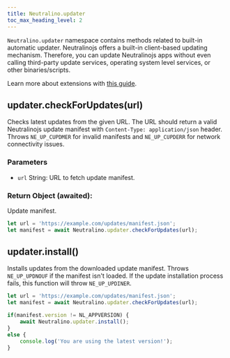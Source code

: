 ```yaml
---
title: Neutralino.updater
toc_max_heading_level: 2
---
```


`Neutralino.updater` namespace contains methods related to built-in automatic updater. Neutralinojs offers
a built-in client-based updating mechanism. Therefore, you can update Neutralinojs apps without even calling
third-party update services, operating system level services, or other binaries/scripts.

Learn more about extensions with [this guide](../how-to/auto-updater).


## updater.checkForUpdates(url)
Checks latest updates from the given URL. The URL should return a valid Neutralinojs update manifest with
`Content-Type: application/json` header. Throws `NE_UP_CUPDMER` for invalid manifests and `NE_UP_CUPDERR`
for network connectivity issues.


### Parameters

- `url` String: URL to fetch update manifest.

### Return Object (awaited):
Update manifest.

```js
let url = 'https://example.com/updates/manifest.json';
let manifest = await Neutralino.updater.checkForUpdates(url);
```

## updater.install()
Installs updates from the downloaded update manifest. Throws `NE_UP_UPDNOUF` if the manifest isn't loaded.
If the update installation process fails, this function will throw `NE_UP_UPDINER`.

```js
let url = 'https://example.com/updates/manifest.json';
let manifest = await Neutralino.updater.checkForUpdates(url);

if(manifest.version != NL_APPVERSION) {
    await Neutralino.updater.install();
}
else {
    console.log('You are using the latest version!');
}
```
